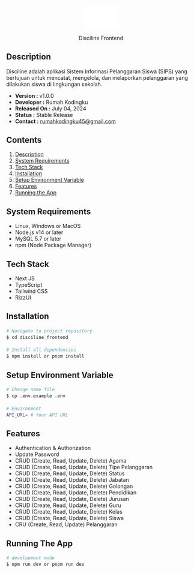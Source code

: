 <p align="center">
  <a href="#" target="blank"><img src="./public/images/logo_light.png" width="90" alt="NoteMatic Logo" /></a>
</p>

<p align="center">Disciline Frontend</p>
<p align="center">

## Description

Disciline adalah aplikasi Sistem Informasi Pelanggaran Siswa (SIPS) yang bertujuan untuk mencatat, mengelola, dan melaporkan pelanggaran yang dilakukan siswa di lingkungan sekolah.

- **Version :** v1.0.0
- **Developer :** Rumah Kodingku
- **Released On :** July 04, 2024
- **Status :** Stable Release
- **Contact :** [rumahkodingku45@gmail.com](mailto:rumahkodingku45@gmail.com)

## Contents

1. [Description](#description)
2. [System Requirements](#system-requirements)
3. [Tech Stack](#tech-stack)
4. [Installation](#installation)
5. [Setup Environment Variable](#setup-environtment-variable)
6. [Features](#features)
7. [Running the App](#running-the-app)

## System Requirements

- Linux, Windows or MacOS
- Node.js v14 or later
- MySQL 5.7 or later
- npm (Node Package Manager)

## Tech Stack

- Next JS
- TypeScript
- Tailwind CSS
- RizzUI

## Installation

```bash
# Navigate to project repository
$ cd disciline_frontend

# Install all dependencies
$ npm install or pnpm install
```

## Setup Environment Variable

```bash
# Change name file
$ cp .env.example .env

# Environment
API_URL= # Your API URL
```

## Features

- Authentication & Authorization
- Update Password
- CRUD (Create, Read, Update, Delete) Agama
- CRUD (Create, Read, Update, Delete) Tipe Pelanggaran
- CRUD (Create, Read, Update, Delete) Status
- CRUD (Create, Read, Update, Delete) Jabatan
- CRUD (Create, Read, Update, Delete) Golongan
- CRUD (Create, Read, Update, Delete) Pendidikan
- CRUD (Create, Read, Update, Delete) Jurusan
- CRUD (Create, Read, Update, Delete) Guru
- CRUD (Create, Read, Update, Delete) Kelas
- CRUD (Create, Read, Update, Delete) Siswa
- CRU (Create, Read, Update) Pelanggaran

## Running The App

```bash
# development mode
$ npm run dev or pnpm run dev
```
